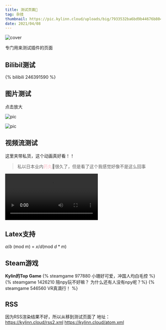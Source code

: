 ```yaml
---
title: 测试页面📃
tag: 杂技
thumbnail: https://pic.kylinn.cloud/uploads/big/7933532ba6bd9b44676b80496bcc2385.jpg
date: 2021/04/08
---
```

![cover](https://pic.kylinn.cloud/uploads/big/7933532ba6bd9b44676b80496bcc2385.jpg)

专门用来测试插件的页面
## Bilibil测试
{% bilibili 246391590 %}


## 图片测试
点击放大

![pic](https://pic.kylinn.cloud/uploads/big/05703b61fcd88c4f951338afec8be073.png)

![pic](https://pic.kylinn.cloud/uploads/big/acb9fe5a9462358b62cb431ace8eed59.jpg)

## 视频流测试
这里夹带私货，这个动画真好看！！
> 私以日本业内<font color=pink>药丸</font>💊很久了，但是看了这个我感觉好像不是这么回事

<video src="https://50069.njc.svp.tencent-cloud.com/gzc_1000035_0bc3dqckeaaeteadgilmk5qjchgduioajisa.f0.mp4" width="auto" height="auto" controls="controls"></video>


## Latex支持
$a / b$ (mod m) = $x/d$(mod $d* m$)

## Steam游戏
**Kylin的Top Game**
{% steamgame 977880  小珊好可爱，冲国人均白毛控 %}
{% steamgame 1426210 陪npy玩不好嘛？ 为什么还有人没有npy呢？%}
{% steamgame 546560  VR真滴行！ %}



## RSS
因为RSS渲染结果不好，所以从移到测试页面了
地址：
    https://kylinn.cloud/rss2.xml
    https://kylinn.cloud/atom.xml
